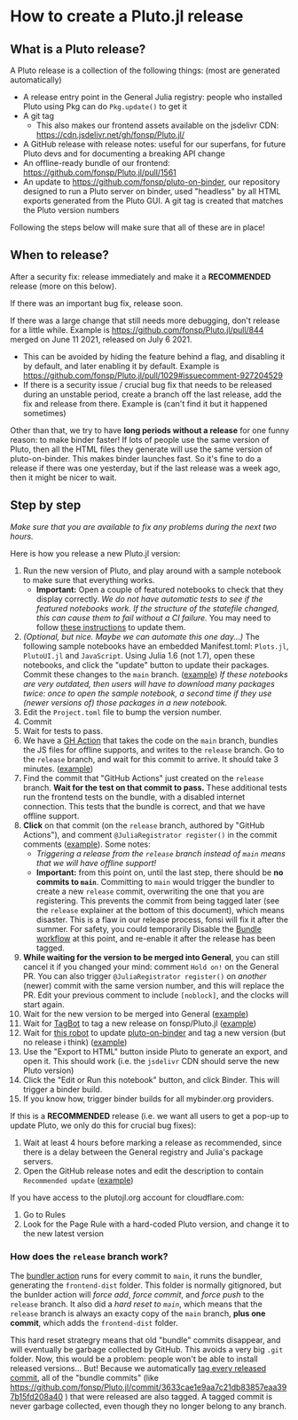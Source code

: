 # How to create a Pluto.jl release

## What is a Pluto release?

A Pluto release is a collection of the following things: (most are generated automatically)
- A release entry point in the General Julia registry: people who installed Pluto using Pkg can do `Pkg.update()` to get it
- A git tag
  - This also makes our frontend assets available on the jsdelivr CDN: https://cdn.jsdelivr.net/gh/fonsp/Pluto.jl/
- A GitHub release with release notes: useful for our superfans, for future Pluto devs and for documenting a breaking API change
- An offline-ready bundle of our frontend: https://github.com/fonsp/Pluto.jl/pull/1561
- An update to https://github.com/fonsp/pluto-on-binder, our repository designed to run a Pluto server on binder, used "headless" by all HTML exports generated from the Pluto GUI. A git tag is created that matches the Pluto version numbers

Following the steps below will make sure that all of these are in place!

## When to release?

After a security fix: release immediately and make it a **RECOMMENDED** release (more on this below).

If there was an important bug fix, release soon.

If there was a large change that still needs more debugging, don't release for a little while. Example is https://github.com/fonsp/Pluto.jl/pull/844 merged on June 11 2021, released on July 6 2021.
- This can be avoided by hiding the feature behind a flag, and disabling it by default, and later enabling it by default. Example is https://github.com/fonsp/Pluto.jl/pull/1029#issuecomment-927204529
- If there is a security issue / crucial bug fix that needs to be released during an unstable period, create a branch off the last release, add the fix and release from there. Example is (can't find it but it happened sometimes)

Other than that, we try to have **long periods without a release** for one funny reason: to make binder faster! If lots of people use the same version of Pluto, then all the HTML files they generate will use the same version of pluto-on-binder. This makes binder launches fast. So it's fine to do a release if there was one yesterday, but if the last release was a week ago, then it might be nicer to wait.

## Step by step

*Make sure that you are available to fix any problems during the next two hours.*

Here is how you release a new Pluto.jl version:
1. Run the new version of Pluto, and play around with a sample notebook to make sure that everything works.
    - **Important:** Open a couple of featured notebooks to check that they display correctly. *We do not have automatic tests to see if the featured notebooks work. If the structure of the statefile changed, this can cause them to fail without a CI failure.* You may need to follow [these instructions](https://github.com/JuliaPluto/pluto-developer-instructions/blob/main/How%20to%20update%20the%20featured%20notebooks.md) to update them.
3. *(Optional, but nice. Maybe we can automate this one day...)* The following sample notebooks have an embedded Manifest.toml: `Plots.jl`, `PlutoUI.jl` and `JavaScript`. Using Julia 1.6 (not 1.7), open these notebooks, and click the "update" button to update their packages. Commit these changes to the `main` branch. ([example](https://github.com/fonsp/Pluto.jl/commit/6b76953be6eb7ad805aa47d3b8ea1911ff6626ad)) *If these notebooks are very outdated, then users will have to download many packages twice: once to open the sample notebook, a second time if they use (newer versions of) those packages in a new notebook.*
4. Edit the `Project.toml` file to bump the version number.
5. Commit
6. Wait for tests to pass.
7. We have a [GH Action](https://github.com/fonsp/Pluto.jl/actions/workflows/Bundle.yml) that takes the code on the `main` branch, bundles the JS files for offline supports, and writes to the `release` branch. Go to the `release` branch, and wait for this commit to arrive. It should take 3 minutes. ([example](https://user-images.githubusercontent.com/6933510/150444129-53b664af-34c3-401f-9bd3-0f4dc8e30f19.png))
8. Find the commit that "GitHub Actions" just created on the `release` branch. **Wait for the test on that commit to pass.** These additional tests run the frontend tests on the bundle, with a disabled internet connection. This tests that the bundle is correct, and that we have offline support.
9. **Click** on that commit (on the `release` branch, authored by "GitHub Actions"), and comment `@JuliaRegistrator register()` in the commit comments ([example](https://github.com/fonsp/Pluto.jl/commit/6d956c1faa2bca2e4531d8df26b1716ae072869e#commitcomment-64277906)). Some notes:
    - *Triggering a release from the `release` branch instead of `main` means that we will have offline support!*
    - **Important:** from this point on, until the last step, there should be **no commits to `main`**. Committing to `main` would trigger the bundler to create a new `release` commit, overwriting the one that you are registering. This prevents the commit from being tagged later (see the `release` explainer at the bottom of this document), which means disaster. This is a flaw in our release process, fonsi will fix it after the summer. For safety, you could temporarily Disable the [Bundle workflow](https://github.com/fonsp/Pluto.jl/actions/workflows/Bundle.yml) at this point, and re-enable it after the release has been tagged.
10. **While waiting for the version to be merged into General**, you can still cancel it if you changed your mind: comment `Hold on!` on the General PR. You can also trigger `@JuliaRegistrator register()` on _another_ (newer) commit with the same version number, and this will replace the PR. Edit your previous comment to include `[noblock]`, and the clocks will start again.
11. Wait for the new version to be merged into General ([example](https://github.com/JuliaRegistries/General/pull/38455))
12. Wait for [TagBot](https://github.com/fonsp/Pluto.jl/actions/workflows/TagBot.yml) to tag a new release on fonsp/Pluto.jl ([example](https://github.com/fonsp/Pluto.jl/releases/tag/v0.14.8))
13. Wait for [this robot](https://github.com/fonsp/pluto-on-binder/actions/workflows/ReleaseLatest.yml) to update [pluto-on-binder](https://github.com/fonsp/pluto-on-binder) and tag a new version (but no release i think) ([example](https://github.com/fonsp/pluto-on-binder/tags))
14. Use the "Export to HTML" button inside Pluto to generate an export, and open it. This should work (i.e. the `jsdelivr` CDN should serve the new Pluto version)
15. Click the "Edit or Run this notebook" button, and click Binder. This will trigger a binder build.
16. If you know how, trigger binder builds for all mybinder.org providers.

If this is a **RECOMMENDED** release (i.e. we want all users to get a pop-up to update Pluto, we only do this for crucial bug fixes):
1. Wait at least 4 hours before marking a release as recommended, since there is a delay between the General registry and Julia's package servers.
3. Open the GitHub release notes and edit the description to contain `Recommended update` ([example](https://github.com/fonsp/Pluto.jl/releases/tag/v0.14.7))

If you have access to the plutojl.org account for cloudflare.com:
1. Go to Rules
10. Look for the Page Rule with a hard-coded Pluto version, and change it to the new latest version

### How does the `release` branch work?

The [bundler action](https://github.com/fonsp/Pluto.jl/actions/workflows/Bundle.yml) runs for every commit to `main`, it runs the bundler, generating the `frontend-dist` folder. This folder is normally gitignored, but the bunlder action will *force add*, *force commit*, and *force push* to the `release` branch. It also did a *hard reset to `main`*, which means that the `release` branch is always an exacty copy of the `main` branch, **plus one commit**, which adds the `frontend-dist` folder. 

This hard reset strategry means that old "bundle" commits disappear, and will eventually be garbage collected by GitHub. This avoids a very big `.git` folder. Now, this would be a problem: people won't be able to install released versions... But! Because we automatically [tag every released commit](https://github.com/fonsp/Pluto.jl/actions/workflows/TagBot.yml), all of the "bundle commits" (like https://github.com/fonsp/Pluto.jl/commit/3633cae1e9aa7c21db83857eaa397b15fd208a40 ) that were released are also tagged. A tagged commit is never garbage collected, even though they no longer belong to any branch.

